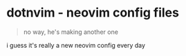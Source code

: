 # dotnvim - neovim config files
> no way, he's making another one

i guess it's really a new neovim config every day
